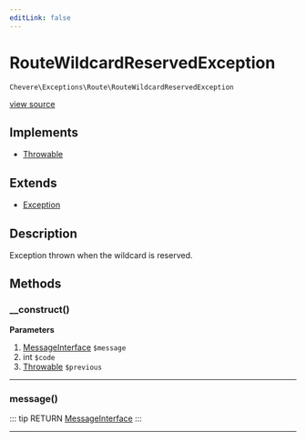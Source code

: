 ```yaml
---
editLink: false
---
```


# RouteWildcardReservedException

`Chevere\Exceptions\Route\RouteWildcardReservedException`

[view source](https://github.com/chevere/chevere/blob/master/exceptions/Route/RouteWildcardReservedException.php)

## Implements

- [Throwable](https://www.php.net/manual/class.throwable)

## Extends

- [Exception](../Core/Exception.md)

## Description

Exception thrown when the wildcard is reserved.

## Methods

### __construct()

**Parameters**

1. [MessageInterface](../../Interfaces/Message/MessageInterface.md) `$message`
2. int `$code`
3. [Throwable](https://www.php.net/manual/class.throwable) `$previous`

---

### message()

::: tip RETURN
[MessageInterface](../../Interfaces/Message/MessageInterface.md)
:::

---
